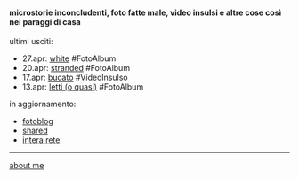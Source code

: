 #### microstorie inconcludenti, foto fatte male, video insulsi e altre cose così nei paraggi di casa  

ultimi usciti:  
- 27.apr: [white](https://www.flickr.com/gp/cacioman/12286q) #FotoAlbum
- 20.apr: [stranded](https://www.flickr.com/gp/cacioman/988658) #FotoAlbum     
- 17.apr: [bucato](https://youtu.be/OccDOxmylV0) #VideoInsulso  
- 13.apr: [letti (o quasi)](https://www.flickr.com/gp/cacioman/1F0cx0) #FotoAlbum  
 
in aggiornamento: 
- [fotoblog](https://www.flickr.com/photos/cacioman) 
- [shared](https://t.me/cacioshared)   
- [intera rete](https://www.instagram.com/InteraRete/)  

---    
[about me](https://about.me/cacioman)  


<!---  
# vedo gente, faccio code    

#### microstorie inconcludenti, foto fatte male, video insulsi e altre cose così nei paraggi di casa  

![](/20wk18main.png "Frascati - via Fontana Vecchia")  

week #18: [white](https://www.flickr.com/gp/cacioman/12286q) - [fotoblog](https://www.flickr.com/photos/cacioman) - [shared](https://t.me/cacioshared)    
week #17: [stranded](https://www.flickr.com/gp/cacioman/988658)     
week #16: [letti (o quasi)](https://www.flickr.com/gp/cacioman/1F0cx0) - [bucato](https://youtu.be/OccDOxmylV0)  
week #15: [paesaggio antropizzato](https://www.flickr.com/gp/cacioman/14z0bC)      

week #14: [windows set](https://www.flickr.com/gp/cacioman/M6z824)   
**Intera Rete** (cronache metropolitane): [qui in formato word](https://docs.google.com/document/d/1PV7WbbdWiHOb4LGqKyP_v74guc3X_x8mVvlGyGiRBqY/edit?usp=sharing&authuser=0) e [qui in formato html](https://docs.google.com/document/d/e/2PACX-1vQRwiANaom26EhtbYZtutYeL-2fAjymjrPLMVab8JFhXCJS-6tZhbRlzBT5uN64oruOdjbD5KI3Oofl/pub?authuser=0).  

--->  

